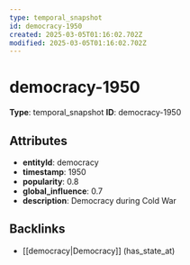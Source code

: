 ```yaml
---
type: temporal_snapshot
id: democracy-1950
created: 2025-03-05T01:16:02.702Z
modified: 2025-03-05T01:16:02.702Z
---
```


# democracy-1950

**Type**: temporal_snapshot
**ID**: democracy-1950

## Attributes

- **entityId**: democracy
- **timestamp**: 1950
- **popularity**: 0.8
- **global_influence**: 0.7
- **description**: Democracy during Cold War

## Backlinks

- [[democracy|Democracy]] (has_state_at)

